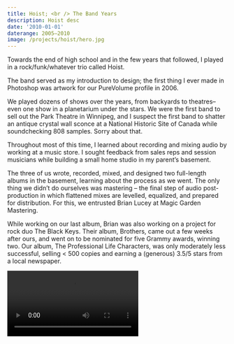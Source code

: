 ```yaml
---
title: Hoist; <br /> The Band Years
description: Hoist desc
date: '2010-01-01'
daterange: 2005–2010
image: /projects/hoist/hero.jpg
---
```


Towards the end of high school and in the few years that followed, I played in a rock/funk/whatever trio called Hoist.

The band served as my introduction to design; the first thing I ever made in Photoshop was artwork for our PureVolume profile in 2006.

We played dozens of shows over the years, from backyards to theatres–even one show in a planetarium under the stars. We were the first band to sell out the Park Theatre in Winnipeg, and I suspect the first band to shatter an antique crystal wall sconce at a National Historic Site of Canada while soundchecking 808 samples. Sorry about that.

<PostImage src="projects/hoist/3114.jpg" size="large" caption="Hoist live at The Park Theatre in Winnipeg c. 2006 – photo by JT Austin"/>

<PostImage src="projects/hoist/3213.jpg" size="large" caption="We implanted a theremin into a pink plastic pig because idk – photo by JT Austin" />

Throughout most of this time, I learned about recording and mixing audio by working at a music store. I sought feedback from sales reps and session musicians while building a small home studio in my parent’s basement.

<PostImage src="projects/hoist/20.jpg" size="large" caption="Basement studio c. 2010" />
<PostImage src="projects/hoist/10.jpg" size="large" caption="Workstation c. 2010" />

The three of us wrote, recorded, mixed, and designed two full-length albums in the basement, learning about the process as we went. The only thing we didn’t do ourselves was mastering – the final step of audio post-production in which flattened mixes are levelled, equalized, and prepared for distribution. For this, we entrusted Brian Lucey at Magic Garden Mastering.

While working on our last album, Brian was also working on a project for rock duo The Black Keys. Their album, Brothers, came out a few weeks after ours, and went on to be nominated for five Grammy awards, winning two. Our album, The Professional Life Characters, was only moderately less successful, selling < 500 copies and earning a (generous) 3.5/5 stars from a local newspaper.

<Video size="large" src="/video/projects/hoist/hoist-albums.mp4" caption="You Can Have the Window Seat (2008) and The Professional Life Characters (2010)" />

Both mostly mediocre albums are streaming on [Spotify](https://open.spotify.com/artist/4x66JilCisubJIuWcIMJ8t) and [ Music](https://music.apple.com/us/artist/hoist/1503569449).
